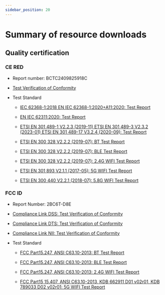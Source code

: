 ```yaml
---
sidebar_position: 20
---
```


# Summary of resource downloads

## Quality certification

### CE RED

- Report number: BCTC2409825918C

- [Test Verification of Conformity](https://dl.radxa.com/x/x4/certificates/CE-RED/BCTC2409825918C%c2%a0%e7%91%9e%e8%8e%8e%c2%a0Radxa%c2%a0X4%c2%a0D8E64R30W16%c2%a0CE-RED%c2%a0Cert.pdf)

- Test Standard

  - [IEC 62368-1:2018 EN IEC 62368-1:2020+A11:2020: Test Report](https://dl.radxa.com/x/x4/certificates/CE-RED/BCTC2409499071S%c2%a0%e7%91%9e%e8%8e%8e%c2%a0Radxa%c2%a0X4%c2%a0Radxa%c2%a0X4%c2%a0D8E64R30W16%c2%a0CE%c2%a0%e5%91%a8%e7%90%b4.pdf)

  - [EN IEC 62311:2020: Test Report](https://dl.radxa.com/x/x4/certificates/CE-RED/BCTC2409825918-1E%c2%a0%e7%91%9e%e8%8e%8e%c2%a0Radxa%c2%a0X4%c2%a0D8E64R30W16%c2%a0CE-RED%c2%a0EN62311%c2%a0Report.pdf)

  - [ETSI EN 301 489-1 V2.2.3 (2019-11) ETSI EN 301 489-3 V2.3.2 (2023-01) ETSI EN 301 489-17 V3.2.4 (2020-09): Test Report](https://dl.radxa.com/x/x4/certificates/CE-RED/BCTC2409825918-2E%c2%a0%e7%91%9e%e8%8e%8e%c2%a0Radxa%c2%a0X4%c2%a0D8E64R30W16%c2%a0CE-RED%c2%a0EN301489%c2%a0TELE%c2%a0Report.pdf)

  - [ETSI EN 300 328 V2.2.2 (2019-07): BT Test Report](https://dl.radxa.com/x/x4/certificates/CE-RED/BCTC2409825918-3E%c2%a0%e7%91%9e%e8%8e%8e%c2%a0Radxa%c2%a0X4%c2%a0D8E64R30W16%c2%a0CE-RED%c2%a0EN300328%c2%a0BT%c2%a0Report.pdf)

  - [ETSI EN 300 328 V2.2.2 (2019-07): BLE Test Report](https://dl.radxa.com/x/x4/certificates/CE-RED/BCTC2409825918-4E%c2%a0%e7%91%9e%e8%8e%8e%c2%a0Radxa%c2%a0X4%c2%a0D8E64R30W16%c2%a0CE-RED%c2%a0EN300328%c2%a0BLE%c2%a0Report.pdf)

  - [ETSI EN 300 328 V2.2.2 (2019-07): 2.4G WIFI Test Report](https://dl.radxa.com/x/x4/certificates/CE-RED/BCTC2409825918-5E%c2%a0%e7%91%9e%e8%8e%8e%c2%a0Radxa%c2%a0X4%c2%a0D8E64R30W16%c2%a0CE-RED%c2%a0EN300328%c2%a02.4%c2%a0Report.pdf)

  - [ETSI EN 301 893 V2.1.1 (2017-05): 5G WIFI Test Report](https://dl.radxa.com/x/x4/certificates/CE-RED/BCTC2409825918-6E%c2%a0%e7%91%9e%e8%8e%8e%c2%a0Radxa%c2%a0X4%c2%a0D8E64R30W16%c2%a0CE-RED%c2%a0EN301893%c2%a05G%c2%a0Report.pdf)

  - [ETSI EN 300 440 V2.2.1 (2018-07): 5.8G WIFI Test Report](https://dl.radxa.com/x/x4/certificates/CE-RED/BCTC2409825918-7E%c2%a0%e7%91%9e%e8%8e%8e%c2%a0Radxa%c2%a0X4%c2%a0D8E64R30W16%c2%a0CE-RED%c2%a0EN300440%c2%a05.8G%c2%a0Report.pdf)

### FCC ID

- Report Number: 2BC6T-D8E

- [Compliance Link DSS: Test Verification of Conformity](https://dl.radxa.com/x/x4/certificates/FCC/EMC%c2%a0EFGX24100302-IE-12%c2%a0FCC%c2%a0Grant%c2%a0DSS.PDF)

- [Compliance Link DTS: Test Verification of Conformity](https://dl.radxa.com/x/x4/certificates/FCC/EMC%c2%a0EFGX24100302-IE-12%c2%a0FCC%c2%a0Grant%c2%a0DTS.PDF)

- [Compliance Link NII: Test Verification of Conformity](https://dl.radxa.com/x/x4/certificates/FCC/EMC%c2%a0EFGX24100302-IE-12%c2%a0FCC%c2%a0Grant%c2%a0NII.PDF)

- Test Standard

  - [FCC Part15.247, ANSI C63.10-2013: BT Test Report](https://dl.radxa.com/x/x4/certificates/FCC/BCTC2409110896-1E%c2%a0%e7%91%9e%e8%8e%8e%c2%a0Radxa%c2%a0X4%c2%a0D8E64R30W16%c2%a0FCC%c2%a0ID%c2%a0BT%c2%a0Report.pdf)

  - [FCC Part15.247, ANSI C63.10-2013: BLE Test Report](https://dl.radxa.com/x/x4/certificates/FCC/BCTC2409110896-2E%c2%a0%e7%91%9e%e8%8e%8e%c2%a0Radxa%c2%a0X4%c2%a0D8E64R30W16%c2%a0FCC%c2%a0ID%c2%a0BLE%c2%a0Report.pdf)

  - [FCC Part15.247, ANSI C63.10-2013: 2.4G WIFI Test Report](https://dl.radxa.com/x/x4/certificates/FCC/BCTC2409110896-3E%c2%a0%e7%91%9e%e8%8e%8e%c2%a0Radxa%c2%a0X4%c2%a0D8E64R30W16%c2%a0FCC%c2%a0ID%c2%a02.4G%c2%a0Report.pdf)

  - [FCC Part15 15.407, ANSI C63.10-2013, KDB 662911 D01 v02r01, KDB 789033 D02 v02r01: 5G WIFI Test Report](https://dl.radxa.com/x/x4/certificates/FCC/BCTC2409110896-4E%c2%a0%e7%91%9e%e8%8e%8e%c2%a0Radxa%c2%a0X4%c2%a0D8E64R30W16%c2%a0FCC%c2%a0ID%c2%a05G%c2%a0Report.pdf)
